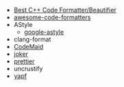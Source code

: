 - [Best C++ Code Formatter/Beautifier](https://stackoverflow.com/questions/841075/best-c-code-formatter-beautifier)
- [awesome-code-formatters](https://github.com/rishirdua/awesome-code-formatters)
- AStyle
  - [google-astyle](https://github.com/xuy/google-astyle)
- clang-format
- [CodeMaid](https://github.com/codecadwallader/codemaid)
- [joker](https://github.com/candid82/joker)
- [prettier](https://github.com/prettier/prettier)
- uncrustify
- [yapf](https://github.com/google/yapf)
